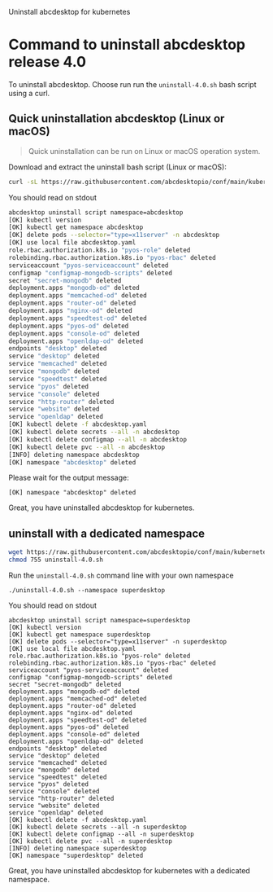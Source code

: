 Uninstall abcdesktop for kubernetes

# Command to uninstall abcdesktop release 4.0

To uninstall abcdesktop. Choose run run the `uninstall-4.0.sh` bash script using a curl.


## Quick uninstallation abcdesktop (Linux or macOS)

> Quick uninstallation can be run on Linux or macOS operation system. 


Download and extract the uninstall bash script (Linux or macOS):

```bash
curl -sL https://raw.githubusercontent.com/abcdesktopio/conf/main/kubernetes/uninstall-4.0.sh | bash
```

You should read on stdout 

```bash
abcdesktop uninstall script namespace=abcdesktop
[OK] kubectl version
[OK] kubectl get namespace abcdesktop
[OK] delete pods --selector="type=x11server" -n abcdesktop
[OK] use local file abcdesktop.yaml
role.rbac.authorization.k8s.io "pyos-role" deleted
rolebinding.rbac.authorization.k8s.io "pyos-rbac" deleted
serviceaccount "pyos-serviceaccount" deleted
configmap "configmap-mongodb-scripts" deleted
secret "secret-mongodb" deleted
deployment.apps "mongodb-od" deleted
deployment.apps "memcached-od" deleted
deployment.apps "router-od" deleted
deployment.apps "nginx-od" deleted
deployment.apps "speedtest-od" deleted
deployment.apps "pyos-od" deleted
deployment.apps "console-od" deleted
deployment.apps "openldap-od" deleted
endpoints "desktop" deleted
service "desktop" deleted
service "memcached" deleted
service "mongodb" deleted
service "speedtest" deleted
service "pyos" deleted
service "console" deleted
service "http-router" deleted
service "website" deleted
service "openldap" deleted
[OK] kubectl delete -f abcdesktop.yaml
[OK] kubectl delete secrets --all -n abcdesktop
[OK] kubectl delete configmap --all -n abcdesktop
[OK] kubectl delete pvc --all -n abcdesktop
[INFO] deleting namespace abcdesktop
[OK] namespace "abcdesktop" deleted
```

Please wait for the output message: 

```
[OK] namespace "abcdesktop" deleted
```

Great, you have uninstalled abcdesktop for kubernetes.


## uninstall with a dedicated namespace


```bash
wget https://raw.githubusercontent.com/abcdesktopio/conf/main/kubernetes/uninstall-4.0.sh
chmod 755 uninstall-4.0.sh
```

Run the `uninstall-4.0.sh` command line with your own namespace

```
./uninstall-4.0.sh --namespace superdesktop
```

You should read on stdout

```
abcdesktop uninstall script namespace=superdesktop
[OK] kubectl version
[OK] kubectl get namespace superdesktop
[OK] delete pods --selector="type=x11server" -n superdesktop
[OK] use local file abcdesktop.yaml
role.rbac.authorization.k8s.io "pyos-role" deleted
rolebinding.rbac.authorization.k8s.io "pyos-rbac" deleted
serviceaccount "pyos-serviceaccount" deleted
configmap "configmap-mongodb-scripts" deleted
secret "secret-mongodb" deleted
deployment.apps "mongodb-od" deleted
deployment.apps "memcached-od" deleted
deployment.apps "router-od" deleted
deployment.apps "nginx-od" deleted
deployment.apps "speedtest-od" deleted
deployment.apps "pyos-od" deleted
deployment.apps "console-od" deleted
deployment.apps "openldap-od" deleted
endpoints "desktop" deleted
service "desktop" deleted
service "memcached" deleted
service "mongodb" deleted
service "speedtest" deleted
service "pyos" deleted
service "console" deleted
service "http-router" deleted
service "website" deleted
service "openldap" deleted
[OK] kubectl delete -f abcdesktop.yaml
[OK] kubectl delete secrets --all -n superdesktop
[OK] kubectl delete configmap --all -n superdesktop
[OK] kubectl delete pvc --all -n superdesktop
[INFO] deleting namespace superdesktop
[OK] namespace "superdesktop" deleted
```

Great, you have uninstalled abcdesktop for kubernetes with a dedicated namespace.


